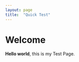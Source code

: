 ```yaml
---
layout: page
title:  "Quick Test"
---
```


# Welcome

**Hello world**, this is my Test Page.

<script type="text/javascript" id="jsFastForms" src="https://ghostdev6-dev-ed.my.salesforce-sites.com/services/apexrest/FFNEngine/v1/?d=181G6nY4XruprZJG6zq4Xg%3D%3D"></script>

